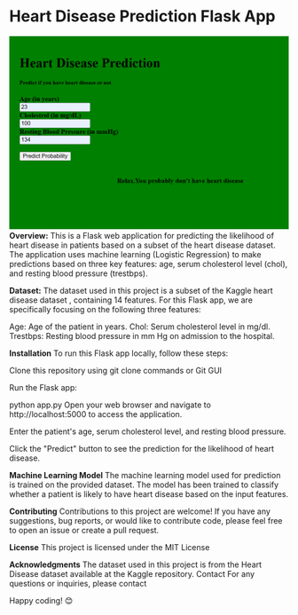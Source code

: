 # Heart Disease Prediction Flask App

![](/images/HeardiseasePrediction.png)
**Overview:**
This is a Flask web application for predicting the likelihood of heart disease in patients based on a subset of the heart disease dataset. The application uses machine learning (Logistic Regression) to make predictions based on three key features: age, serum cholesterol level (chol), and resting blood pressure (trestbps).

**Dataset:**
The dataset used in this project is a subset of the Kaggle heart disease dataset , containing 14 features. For this Flask app, we are specifically focusing on the following three features:

Age: Age of the patient in years.
Chol: Serum cholesterol level in mg/dl.
Trestbps: Resting blood pressure in mm Hg on admission to the hospital.

**Installation**
To run this Flask app locally, follow these steps:

Clone this repository using git clone commands or Git GUI

Run the Flask app:

python app.py
Open your web browser and navigate to http://localhost:5000 to access the application.

Enter the patient's age, serum cholesterol level, and resting blood pressure.


Click the "Predict" button to see the prediction for the likelihood of heart disease.

**Machine Learning Model**
The machine learning model used for prediction is trained on the provided dataset. The model has been trained to classify whether a patient is likely to have heart disease based on the input features.

**Contributing**
Contributions to this project are welcome! If you have any suggestions, bug reports, or would like to contribute code, please feel free to open an issue or create a pull request.

**License**
This project is licensed under the MIT License

**Acknowledgments**
The dataset used in this project is from the Heart Disease dataset available at the Kaggle repository.
Contact
For any questions or inquiries, please contact

Happy coding! 😊
